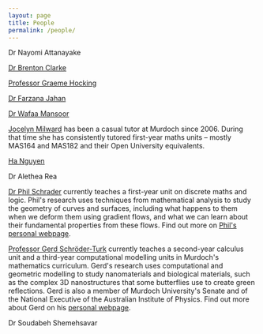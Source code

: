 ```yaml
---
layout: page
title: People
permalink: /people/
---
```





Dr Nayomi Attanayake

[Dr Brenton Clarke](http://profiles.murdoch.edu.au/myprofile/brenton-clarke/)

[Professor Graeme Hocking](http://profiles.murdoch.edu.au/myprofile/graeme-hocking/)

[Dr Farzana Jahan](http://profiles.murdoch.edu.au/myprofile/farzana-jahan/)

[Dr Wafaa Mansoor](http://profiles.murdoch.edu.au/myprofile/wafaa-mansoor/)

[Jocelyn Milward](http://profiles.murdoch.edu.au/myprofile/jocelyn-milward/) has been a casual tutor at Murdoch since 2006. During that time she has consistently tutored first-year maths units – mostly MAS164 and MAS182 and their Open University equivalents.

[Ha Nguyen](http://profiles.murdoch.edu.au/myprofile/ha-nguyen/)

Dr Alethea Rea

[Dr Phil Schrader](http://profiles.murdoch.edu.au/myprofile/phil-schrader/) currently teaches a first-year unit on discrete maths and logic. Phil's research uses techniques from mathematical analysis to study the geometry of curves and surfaces, including what happens to them when we deform them using gradient flows, and what we can learn about their fundamental properties from these flows. Find out more on [Phil's personal webpage](http://philschrad.github.io).

[Professor Gerd Schröder-Turk](http://profiles.murdoch.edu.au/myprofile/gerd-schroeder-turk/) currently teaches a second-year calculus unit and a third-year computational modelling units in Murdoch's mathematics curriculum. Gerd's research uses computational and geometric modelling to study nanomaterials and biological materials, such as the complex 3D nanostructures that some butterflies use to create green reflections. Gerd is also a member of Murdoch University's Senate and of the National Executive of the Australian Institute of Physics. Find out more about Gerd on his [personal webpage](http://gerdschroeder-turk.org).

Dr Soudabeh Shemehsavar





